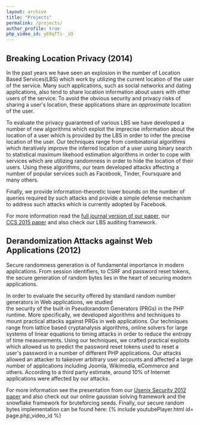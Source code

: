 ```yaml
---
layout: archive
title: "Projects"
permalink: /projects/
author_profile: true
php_video_id: yE0qTTi-_iQ
---
```







## Breaking Location Privacy (2014)
In the past years we have seen an explosion in the number of 
Location Based Services(LBS) which work by utilizing the current location
of the user of the service. Many such applications, such as social networks and dating applications,
also tend to share location information about users with other users of the service. 
To avoid the obvious security and privacy risks of sharing a user's location, these applications
share an *approximate* location of the user. 


To evaluate the privacy guaranteed of various LBS we have developed a number of new
algorithms which exploit the imprecise information about the location of a user
which is provided by the LBS in order to infer the precise location of the user.
Our techniques range from combinatorial algorithms which iteratively improve the
inferred location of a user using binary search to statistical maximum likehood
estimation algorithms in order to cope with services which are utilizing randomness 
in order to hide the location of their users.
Using these algorithms, our team developed attacks
affecting a number of popular services such as Facebook, Tinder, Foursquare and
many others.

Finally, we provide information-theoretic lower bounds 
on the number of queries required by such attacks and provide a simple defense mechanism to
address such attacks which is currently adopted by Facebook.

For more information read the [full journal version of our paper](/files/tops2017.pdf), our  
[CCS 2015 paper](/files/ccs2015.pdf) and also check our LBS auditing framework.


## Derandomization Attacks against Web Applications (2012)
Secure randomness generation is of fundamental importance in modern applications. From session identifiers, to CSRF 
and password reset tokens, the secure generation of random bytes lies in the heart of securing modern applications.

In order to evaluate the security offered by standard random number generators in Web applications, we studied  
the security of the built-in Pseudorandom Generators (PRGs) in the PHP runtime.
More specifically, we developed algorithms and techniques to mount practical
attacks against PRGs in web applications.  Our techniques
range from lattice based cryptanalysis algorithms, online solvers for large systems of linear
equations to timing attacks in order to reduce the entropy of time measurements.
Using our techniques, we crafted practical exploits which allowed us to predict
the password reset tokens used to reset a user's password in a number of
different PHP applications.  Our attacks allowed an attacker to takeover arbitrary
user accounts and affected a large number of applications including Joomla,
Wikimedia, eCommerce and others. According to a third party estimate, around 10%
of Internet applications were affected by our attacks.

For more information see the presentation from our [Usenix Security 2012 paper](/files/usenix12.pdf) and also check out our online gaussian solving framework and the snowflake framework for bruteforcing seeds. Finally, our secure random bytes implementation can be found here: 
{% include youtubePlayer.html id= page.php_video_id %}
